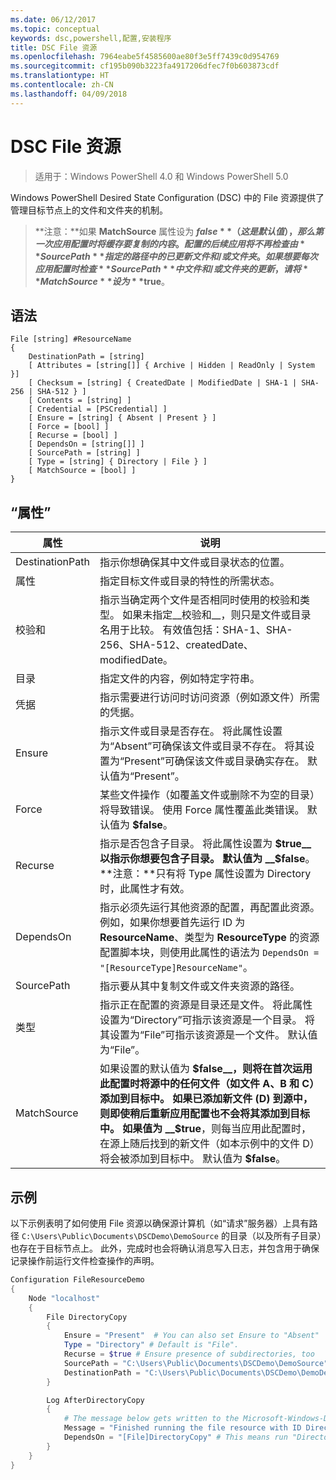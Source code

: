 ```yaml
---
ms.date: 06/12/2017
ms.topic: conceptual
keywords: dsc,powershell,配置,安装程序
title: DSC File 资源
ms.openlocfilehash: 7964eabe5f4585600ae80f3e5ff7439c0d954769
ms.sourcegitcommit: cf195b090b3223fa4917206dfec7f0b603873cdf
ms.translationtype: HT
ms.contentlocale: zh-CN
ms.lasthandoff: 04/09/2018
---
```

# <a name="dsc-file-resource"></a>DSC File 资源

> 适用于：Windows PowerShell 4.0 和 Windows PowerShell 5.0

Windows PowerShell Desired State Configuration (DSC) 中的 File 资源提供了管理目标节点上的文件和文件夹的机制。

>**注意：**如果 **MatchSource** 属性设为 **$false**（这是默认值），那么第一次应用配置时将缓存要复制的内容。
>配置的后续应用将不再检查由 **SourcePath** 指定的路径中的已更新文件和/或文件夹。 如果想要每次应用配置时检查 **SourcePath** 中文件和/或文件夹的更新，请将 **MatchSource** 设为 **$true**。

## <a name="syntax"></a>语法
```
File [string] #ResourceName
{
    DestinationPath = [string]
    [ Attributes = [string[]] { Archive | Hidden | ReadOnly | System }]
    [ Checksum = [string] { CreatedDate | ModifiedDate | SHA-1 | SHA-256 | SHA-512 } ]
    [ Contents = [string] ]
    [ Credential = [PSCredential] ]
    [ Ensure = [string] { Absent | Present } ]
    [ Force = [bool] ]
    [ Recurse = [bool] ]
    [ DependsOn = [string[]] ]
    [ SourcePath = [string] ]
    [ Type = [string] { Directory | File } ]
    [ MatchSource = [bool] ]
}
```

## <a name="properties"></a>“属性”

|  属性  |  说明   |
|---|---|
| DestinationPath| 指示你想确保其中文件或目录状态的位置。|
| 属性| 指定目标文件或目录的特性的所需状态。|
| 校验和| 指示当确定两个文件是否相同时使用的校验和类型。 如果未指定__校验和__，则只是文件或目录名用于比较。 有效值包括：SHA-1、SHA-256、SHA-512、createdDate、modifiedDate。|
| 目录| 指定文件的内容，例如特定字符串。|
| 凭据| 指示需要进行访问时访问资源（例如源文件）所需的凭据。|
| Ensure| 指示文件或目录是否存在。 将此属性设置为“Absent”可确保该文件或目录不存在。 将其设置为“Present”可确保该文件或目录确实存在。 默认值为“Present”。|
| Force| 某些文件操作（如覆盖文件或删除不为空的目录）将导致错误。 使用 Force 属性覆盖此类错误。 默认值为 __$false__。|
| Recurse| 指示是否包含子目录。 将此属性设置为 __$true__ 以指示你想要包含子目录。 默认值为 __$false__。 **注意：**只有将 Type 属性设置为 Directory 时，此属性才有效。|
| DependsOn | 指示必须先运行其他资源的配置，再配置此资源。 例如，如果你想要首先运行 ID 为 __ResourceName__、类型为 __ResourceType__ 的资源配置脚本块，则使用此属性的语法为 `DependsOn = "[ResourceType]ResourceName"`。|
| SourcePath| 指示要从其中复制文件或文件夹资源的路径。|
| 类型| 指示正在配置的资源是目录还是文件。 将此属性设置为“Directory”可指示该资源是一个目录。 将其设置为“File”可指示该资源是一个文件。 默认值为“File”。|
| MatchSource| 如果设置的默认值为 __$false__，则将在首次运用此配置时将源中的任何文件（如文件 A、B 和 C）添加到目标中。 如果已添加新文件 (D) 到源中，则即使稍后重新应用配置也不会将其添加到目标中。 如果值为 __$true__，则每当应用此配置时，在源上随后找到的新文件（如本示例中的文件 D）将会被添加到目标中。 默认值为 **$false**。|

## <a name="example"></a>示例

以下示例表明了如何使用 File 资源以确保源计算机（如“请求”服务器）上具有路径 `C:\Users\Public\Documents\DSCDemo\DemoSource` 的目录（以及所有子目录）也存在于目标节点上。 此外，完成时也会将确认消息写入日志，并包含用于确保记录操作前运行文件检查操作的声明。

```powershell
Configuration FileResourceDemo
{
    Node "localhost"
    {
        File DirectoryCopy
        {
            Ensure = "Present"  # You can also set Ensure to "Absent"
            Type = "Directory" # Default is "File".
            Recurse = $true # Ensure presence of subdirectories, too
            SourcePath = "C:\Users\Public\Documents\DSCDemo\DemoSource"
            DestinationPath = "C:\Users\Public\Documents\DSCDemo\DemoDestination"
        }

        Log AfterDirectoryCopy
        {
            # The message below gets written to the Microsoft-Windows-Desired State Configuration/Analytic log
            Message = "Finished running the file resource with ID DirectoryCopy"
            DependsOn = "[File]DirectoryCopy" # This means run "DirectoryCopy" first.
        }
    }
}
```